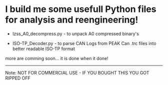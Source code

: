 # I build me some usefull Python files for analysis and reengineering!

- lzss_A0_decompress.py - to unpack A0 compressed binary's
  
- ISO-TP_Decoder.py - to parse CAN Logs from PEAK Can .trc files into better readable ISO-TP format

more are comming soon... it is done when it done!

----

Note: NOT FOR COMMERCIAL USE - IF YOU BOUGHT THIS YOU GOT RIPPED OFF
